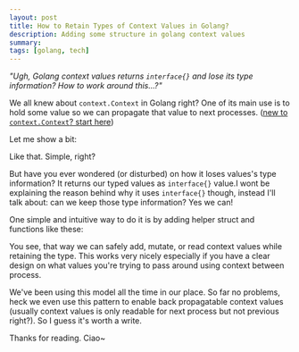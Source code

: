 ```yaml
---
layout: post
title: How to Retain Types of Context Values in Golang?
description: Adding some structure in golang context values
summary:
tags: [golang, tech]
---
```


_"Ugh, Golang context values returns `interface{}` and lose its type information? How to work around this...?"_

We all knew about `context.Context` in Golang right? One of its main use is to hold some value so we can propagate that value to next processes. ([new to `context.Context`? start here](https://dev.to/gopher/getting-started-with-go-context-l7g))

Let me show a bit:

<script src="https://gist.github.com/avrebarra/d629fb345b7e414d123be99ff72a390d.js?file=old_main.go"></script>

Like that. Simple, right?

But have you ever wondered (or disturbed) on how it loses values's type information? It returns our typed values as `interface{}` value.I wont be explaining the reason behind why it uses `interface{}` though, instead I'll talk about: can we keep those type information? Yes we can!

One simple and intuitive way to do it is by adding helper struct and functions like these:

<script src="https://gist.github.com/avrebarra/d629fb345b7e414d123be99ff72a390d.js?file=ctxhelper.go"></script>
<script src="https://gist.github.com/avrebarra/d629fb345b7e414d123be99ff72a390d.js?file=new_main.go"></script>

You see, that way we can safely add, mutate, or read context values while retaining the type. This works very nicely especially if you have a clear design on what values you're trying to pass around using context between process.

We've been using this model all the time in our place. So far no problems, heck we even use this pattern to enable back propagatable context values (usually context values is only readable for next process but not previous right?). So I guess it's worth a write.

Thanks for reading. Ciao~
